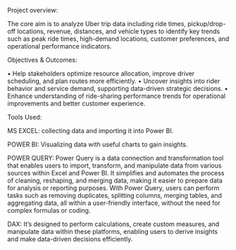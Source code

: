 Project overview:


The core aim is to analyze Uber trip data including ride times, pickup/drop-off locations, revenue, distances, and vehicle types to identify key trends such as peak ride times, high-demand locations, customer preferences, and operational performance indicators.

Objectives & Outcomes:

•	Help stakeholders optimize resource allocation, improve driver scheduling, and plan routes more efficiently.
•	Uncover insights into rider behavior and service demand, supporting data-driven strategic decisions.
•	Enhance understanding of ride-sharing performance trends for operational improvements and better customer experience.


Tools Used:


MS EXCEL: collecting data and importing it into Power BI.

POWER BI: Visualizing data with useful charts to gain insights.

POWER QUERY: Power Query is a data connection and transformation tool that enables users to import, transform, and manipulate data from various sources within Excel and Power BI. It simplifies and automates the process of cleaning, reshaping, and merging data, making it easier to prepare data for analysis or reporting purposes. With Power Query, users can perform tasks such as removing duplicates, splitting columns, merging tables, and aggregating data, all within a user-friendly interface, without the need for complex formulas or coding.

DAX: It’s designed to perform calculations, create custom measures, and manipulate data within these platforms, enabling users to derive insights and make data-driven decisions efficiently.



